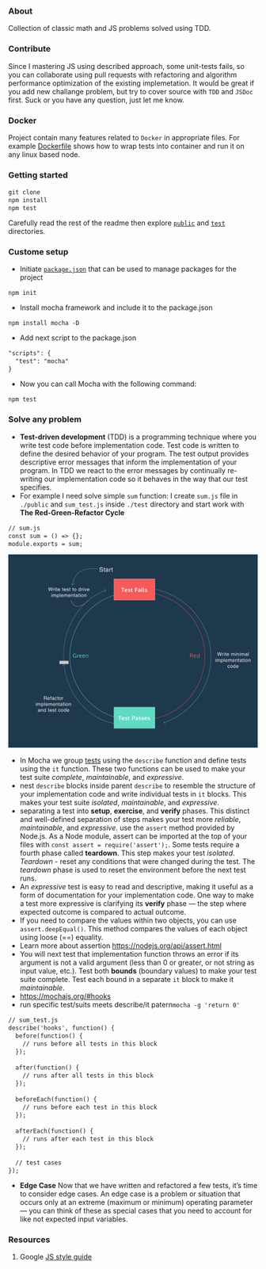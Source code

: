 ### About
Collection of classic math and JS problems solved using TDD. 
### Contribute
Since I mastering JS using described approach, some unit-tests fails, so you can collaborate using pull requests with refactoring and algorithm performance optimization of the existing implemetation. It would be great if you add new challange problem, but try to cover source with `TDD` and `JSDoc` first. Suck or you have any question, just let me know. 
### Docker
Project contain many features related to `Docker` in appropriate files. For example [Dockerfile](https://github.com/storenth/mochaTddDemo/blob/master/Dockerfile) shows how to wrap tests into container and run it on any linux based node.
### Getting started
```
git clone
npm install
npm test
```
Carefully read the rest of the readme then explore [`public`](https://github.com/storenth/mochaTddDemo/tree/master/public) and [`test`](https://github.com/storenth/mochaTddDemo/tree/master/test) directories.
### Custome setup
* Initiate [`package.json`](https://github.com/storenth/mochaTddDemo/blob/master/package.json) that can be used to manage packages for the project
```
npm init
```
* Install mocha framework and include it to the package.json
```
npm install mocha -D
```
* Add next script to the package.json
```
"scripts": {
  "test": "mocha"
}
```
* Now you can call Mocha with the following command:
```
npm test
```
### Solve any problem
* **Test-driven development** (TDD) is a programming technique where you write test code before implementation code. Test code is written to define the desired behavior of your program. The test output provides descriptive error messages that inform the implementation of your program. In TDD we react to the error messages by continually re-writing our implementation code so it behaves in the way that our test specifies. 
* For example I need solve simple `sum` function: I create `sum.js` file in `./public` and `sum_test.js` inside `./test` directory and start work with  **The Red-Green-Refactor Cycle**  
```
// sum.js
const sum = () => {};
module.exports = sum;
```
![Alt text](./red-green-refactor-tdd.png "Red-Green-Refactor")

* In Mocha we group [tests](https://github.com/storenth/mochaTddDemo/blob/master/test/index_test.js) using the `describe` function and define tests using the `it` function. These two functions can be used to make your test suite *complete*, *maintainable*, and *expressive*.
*  nest `describe` blocks inside parent `describe` to resemble the structure of your implementation code and write individual tests in `it` blocks. This makes your test suite *isolated*, *maintainable*, and *expressive*.
* separating a test into **setup**, **exercise**, and **verify** phases. This distinct and well-defined separation of steps makes your test more *reliable*, *maintainable*, and *expressive*. use the `assert` method provided by Node.js. As a Node module, assert can be imported at the top of your files with  `const assert = require('assert');`. 
Some tests require a fourth phase called **teardown**. This step makes your test *isolated*. *Teardown* - reset any conditions that were changed during the test. The *teardown* phase is used to reset the environment before the next test runs.
* An *expressive* test is easy to read and descriptive, making it useful as a form of documentation for your implementation code. One way to make a test more expressive is clarifying its **verify** phase — the step where expected outcome is compared to actual outcome.
* If you need to compare the values within two objects, you can use `assert.deepEqual()`. This method compares the values of each object using loose (==) equality.
* Learn more about assertion https://nodejs.org/api/assert.html
* You will next test that implementation function throws an error if its argument is not a valid argument (less than 0 or greater, or not string as input value, etc.). Test both **bounds** (boundary values) to make your test suite complete. Test each bound in a separate `it` block to make it *maintainable*.
*  https://mochajs.org/#hooks 
* run specific test/suits meets describe/it patern`mocha -g 'return 0'`
```
// sum_test.js
describe('hooks', function() {
  before(function() {
    // runs before all tests in this block
  });

  after(function() {
    // runs after all tests in this block
  });

  beforeEach(function() {
    // runs before each test in this block
  });

  afterEach(function() {
    // runs after each test in this block
  });

  // test cases
});
```
* **Edge Case**
Now that we have written and refactored a few tests, it’s time to consider edge cases.
An edge case is a problem or situation that occurs only at an extreme (maximum or minimum) operating parameter — you can think of these as special cases that you need to account for like not expected input variables.

### Resources
1. Google [JS style guide](https://google.github.io/styleguide/jsguide.html#jsdoc)
